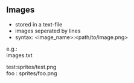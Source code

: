 ## Images
- stored in a text-file
- images seperated by lines
- syntax: <image_name>:<path/to/image.png>

e.g.:</br>
images.txt</br>

  test:sprites/test.png</br>
  foo : sprites/foo.png
